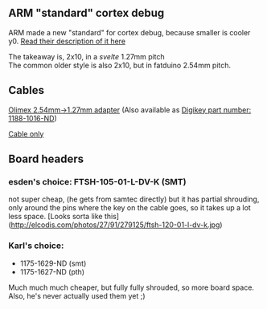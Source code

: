## ARM "standard" cortex debug
ARM made a new "standard" for cortex debug, because smaller is cooler y0. [Read their description of it here](http://infocenter.arm.com/help/topic/com.arm.doc.faqs/attached/13634/cortex_debug_connectors.pdf)

The takeaway is, 2x10, in a _svelte_ 1.27mm pitch  
The common older style is also 2x10, but in fatduino 2.54mm pitch.

## Cables

[Olimex 2.54mm->1.27mm adapter](https://www.olimex.com/Products/ARM/JTAG/ARM-JTAG-20-10/) 
(Also available as [Digikey part number: 1188-1016-ND](http://www.digikey.com/product-search/en?keywords=1188-1016-ND))

[Cable only](http://microcontrollershop.com/product_info.php?products_id=4517)


## Board headers

### esden's choice: FTSH-105-01-L-DV-K   (SMT)
not super cheap, (he gets from samtec directly) but it has partial 
shrouding, only around the pins where the key on the cable goes, so it
takes up a lot less space.  [Looks sorta like this]
(http://elcodis.com/photos/27/91/279125/ftsh-120-01-l-dv-k.jpg)

### Karl's choice:
* 1175-1629-ND (smt)
* 1175-1627-ND (pth)

Much much much cheaper, but fully fully shrouded, so more board space.
Also, he's never actually used them yet ;)


